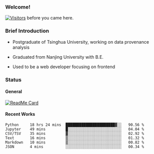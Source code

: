 ### Welcome!

[![Visitors](https://visitor-badge.laobi.icu/badge?page_id=HermitSun.HermitSun)]() before you came here.

### Brief Introduction

- Postgraduate of Tsinghua University, working on data provenance analysis

- Graduated from Nanjing University with B.E.

- Used to be a web developer focusing on frontend

### Status

#### General

[![ReadMe Card](https://github-readme-stats.hermitsun.vercel.app/api?username=HermitSun&count_private=true&show_icons=true)]()

#### Recent Works

<!--START_SECTION:waka-->

```text
Python     18 hrs 24 mins  ██████████████████████▓░░   90.56 %
Jupyter    49 mins         █░░░░░░░░░░░░░░░░░░░░░░░░   04.04 %
CSV/TSV    35 mins         ▓░░░░░░░░░░░░░░░░░░░░░░░░   02.92 %
Text       16 mins         ▒░░░░░░░░░░░░░░░░░░░░░░░░   01.32 %
Markdown   10 mins         ▒░░░░░░░░░░░░░░░░░░░░░░░░   00.82 %
JSON       4 mins          ░░░░░░░░░░░░░░░░░░░░░░░░░   00.34 %
```

<!--END_SECTION:waka-->
